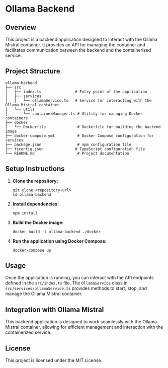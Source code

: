 # Ollama Backend

## Overview
This project is a backend application designed to interact with the Ollama Mistral container. It provides an API for managing the container and facilitates communication between the backend and the containerized service.

## Project Structure
```
ollama-backend
├── src
│   ├── index.ts               # Entry point of the application
│   ├── services
│   │   └── ollamaService.ts   # Service for interacting with the Ollama Mistral container
│   └── utils
│       └── containerManager.ts # Utility for managing Docker containers
├── docker
│   └── Dockerfile              # Dockerfile for building the backend image
├── docker-compose.yml          # Docker Compose configuration for services
├── package.json                # npm configuration file
├── tsconfig.json              # TypeScript configuration file
└── README.md                   # Project documentation
```

## Setup Instructions
1. **Clone the repository:**
   ```
   git clone <repository-url>
   cd ollama-backend
   ```

2. **Install dependencies:**
   ```
   npm install
   ```

3. **Build the Docker image:**
   ```
   docker build -t ollama-backend ./docker
   ```

4. **Run the application using Docker Compose:**
   ```
   docker-compose up
   ```

## Usage
Once the application is running, you can interact with the API endpoints defined in the `src/index.ts` file. The `OllamaService` class in `src/services/ollamaService.ts` provides methods to start, stop, and manage the Ollama Mistral container.

## Integration with Ollama Mistral
This backend application is designed to work seamlessly with the Ollama Mistral container, allowing for efficient management and interaction with the containerized service.

## License
This project is licensed under the MIT License.